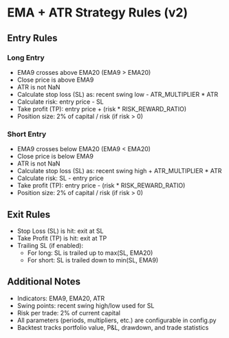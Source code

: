 # EMA + ATR Strategy Rules (v2)

## Entry Rules

### Long Entry
- EMA9 crosses above EMA20 (EMA9 > EMA20)
- Close price is above EMA9
- ATR is not NaN
- Calculate stop loss (SL) as: recent swing low - ATR_MULTIPLIER * ATR
- Calculate risk: entry price - SL
- Take profit (TP): entry price + (risk * RISK_REWARD_RATIO)
- Position size: 2% of capital / risk (if risk > 0)

### Short Entry
- EMA9 crosses below EMA20 (EMA9 < EMA20)
- Close price is below EMA9
- ATR is not NaN
- Calculate stop loss (SL) as: recent swing high + ATR_MULTIPLIER * ATR
- Calculate risk: SL - entry price
- Take profit (TP): entry price - (risk * RISK_REWARD_RATIO)
- Position size: 2% of capital / risk (if risk > 0)

## Exit Rules
- Stop Loss (SL) is hit: exit at SL
- Take Profit (TP) is hit: exit at TP
- Trailing SL (if enabled):
    - For long: SL is trailed up to max(SL, EMA20)
    - For short: SL is trailed down to min(SL, EMA9)

## Additional Notes
- Indicators: EMA9, EMA20, ATR
- Swing points: recent swing high/low used for SL
- Risk per trade: 2% of current capital
- All parameters (periods, multipliers, etc.) are configurable in config.py
- Backtest tracks portfolio value, P&L, drawdown, and trade statistics
